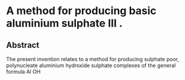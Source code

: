 # A method for producing basic aluminium sulphate III .

## Abstract
The present invention relates to a method for producing sulphate poor, polynucleate aluminium hydroxide sulphate complexes of the general formula Al OH